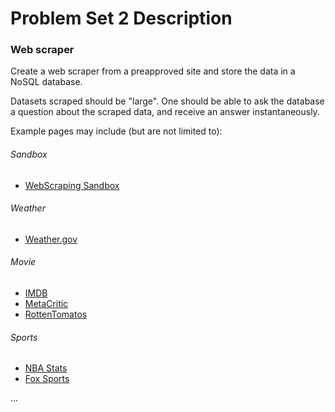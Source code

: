 # Problem Set 2 Description

### Web scraper

Create a web scraper from a preapproved site and store the data in a NoSQL database.


Datasets scraped should be "large". One should be able to ask the database a question about the scraped data, and receive an answer instantaneously. 


Example pages may include (but are not limited to):

###### Sandbox
* [WebScraping Sandbox](http://toscrape.com/)

###### Weather
* [Weather.gov](https://www.weather.gov/)

###### Movie
* [IMDB](https://www.imdb.com/)
* [MetaCritic](https://www.metacritic.com/)
* [RottenTomatos](https://www.rottentomatoes.com/)

###### Sports
* [NBA Stats](https://stats.nba.com/)
* [Fox Sports](https://www.foxsports.com/)

...
